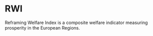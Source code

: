 # RWI

Reframing Welfare Index is a composite welfare indicator measuring prosperity in the European Regions.
